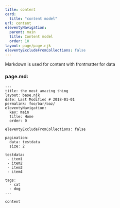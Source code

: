 ```yaml
---
title: content
card:
  title: "content model"
url: content
eleventyNavigation:
  parent: main
  title: Content model
  order: 10
layout: page/page.njk
eleventyExcludeFromCollections: false
---
```


Markdown is used for content with frontmatter for data

### page.md:

```haml
---
title: the most amazing thing
layout: base.njk
date: Last Modified # 2018-01-01
permalink: foo/bar/baz/
eleventyNavigation:
  key: main
  title: Home
  order: 0

eleventyExcludeFromCollections: false

pagination:
  data: testdata
  size: 2

testdata:
 - item1
 - item2
 - item3
 - item4

tags:
  - cat
  - dog
---

content
```
